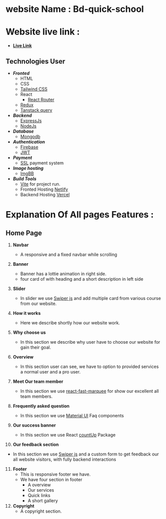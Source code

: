 # website Name : Bd-quick-school

# Website live link :

- **[Live Link](https://quick-school-client.netlify.app)**

## Technologies User

- _**Fronted**_
  - HTML
  - CSS
  - [Tailwind CSS](https://tailwindcss.com)
  - React
    - [React Router](https://reactrouter.com/en/main)
  - [Redux](https://redux.js.org)
  - [Tanstack query](https://tanstack.com/query/latest)
- _**Backend**_
  - [ExpressJs](https://expressjs.com)
  - [NodeJs](https://nodejs.org/en)
- _**Database**_
  - [Mongodb](https://www.mongodb.com)
- _**Authentication**_
  - [Firebase](https://firebase.google.com)
  - [JWT](https://jwt.io)
- _**Payment**_
  - [SSL](https://sslcommerz.com) payment system
- _**Image hosting**_
  - [ImgBB](https://imgbb.com)
- _**Build Tools**_
  - [Vite](https://vitejs.dev) for project run.
  - Fronted Hosting [Netlify](https://www.netlify.com)
  - Backend Hosting [Vercel](https://vercel.com/dashboard)

# Explanation Of All pages Features :

## Home Page

1. **Navbar**

   - A responsive and a fixed navbar while scrolling

2. **Banner**
   - Banner has a lottie animation in right side.
   - four card of with heading and a short description in left side
3. **Slider**
   - In slider we use [Swiper js](https://www.google.com/url?sa=t&rct=j&q=&esrc=s&source=web&cd=&ved=2ahUKEwjB4J20oeGEAxUF2DgGHaUUBscQFnoECAYQAQ&url=https%3A%2F%2Fswiperjs.com%2F&usg=AOvVaw0niHET1zHIJweC_aCjAeJC&opi=89978449) and add multiple card from various course from our website.
4. **How it works**
   - Here we describe shortly how our website work.
5. **Why choose us**
   - In this section we describe why user have to choose our website for gain their goal.
6. **Overview**
   - In this section user can see, we have to option to provided services a normal user and a pro user.
7. **Meet Our team member**
   - In this section we use [react-fast-marquee](https://www.react-fast-marquee.com) for show our excellent all team members.
8. **Frequently asked question**
   - In this section we use [Material UI](https://mui.com/material-ui/) Faq components
9. **Our success banner**
   - In this section we use React [countUp](https://www.npmjs.com/package/react-countup) Package
10. **Our feedback section**

- In this section we use [Swiper js](https://www.google.com/url?sa=t&rct=j&q=&esrc=s&source=web&cd=&ved=2ahUKEwjB4J20oeGEAxUF2DgGHaUUBscQFnoECAYQAQ&url=https%3A%2F%2Fswiperjs.com%2F&usg=AOvVaw0niHET1zHIJweC_aCjAeJC&opi=89978449) and a custom form to get feedback our all website visitors, with fully backend interactions

11. **Footer**
    - This is responsive footer we have.
    - We have four section in footer
      - A overview
      - Our services
      - Quick links
      - A short gallery
12. **Copyright**
    - A copyright section.

